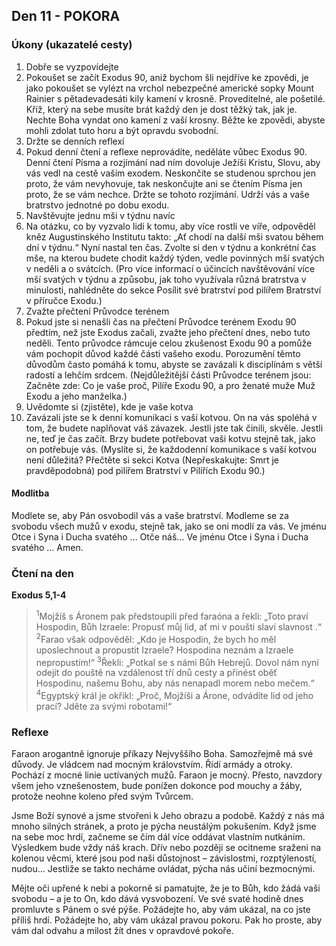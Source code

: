 

## Den 11 - POKORA
### Úkony (ukazatelé cesty)
1. Dobře se vyzpovídejte
1. Pokoušet se začít Exodus 90, aniž bychom šli nejdříve ke zpovědi, je jako pokoušet se vylézt na vrchol nebezpečné americké sopky Mount Rainier s pětadevadesáti kily kamení v krosně. Proveditelné, ale pošetilé. Kříž, který na sebe musíte brát každý den je dost těžký tak, jak je. Nechte Boha vyndat ono kamení z vaší krosny. Běžte ke zpovědi, abyste mohli zdolat tuto horu a být opravdu svobodní.
2. Držte se denních reflexí
1. Pokud denní čtení a reflexe neprovádíte, neděláte vůbec Exodus 90. Denní čtení Písma a rozjímání nad ním dovoluje Ježíši Kristu, Slovu, aby vás vedl na cestě vaším exodem. Neskončíte se studenou sprchou jen proto, že vám nevyhovuje, tak neskončujte ani se čtením Písma jen proto, že se vám nechce. Držte se tohoto rozjímání. Udrží vás a vaše bratrstvo jednotné po dobu exodu.
3. Navštěvujte jednu mši v týdnu navíc
1. Na otázku, co by vyzvalo lidi k tomu, aby více rostli ve víře, odpověděl kněz Augustinského Institutu takto: „Ať chodí na další mši svatou během dní v týdnu.“ Nyní nastal ten čas. Zvolte si den v týdnu a konkrétní čas mše, na kterou budete chodit každý týden, vedle povinných mší svatých v neděli a o svátcích. (Pro více informací o účincích navštěvování více mší svatých v týdnu a způsobu, jak toho využívala různá bratrstva v minulosti, nahlédněte do sekce Posílit své bratrství pod pilířem Bratrství v příručce Exodu.)
4. Zvažte přečtení Průvodce terénem
1. Pokud jste si nenašli čas na přečtení Průvodce terénem Exodu 90 předtím, než jste Exodus začali, zvažte jeho přečtení dnes, nebo tuto neděli. Tento průvodce rámcuje celou zkušenost Exodu 90 a pomůže vám pochopit důvod každé části vašeho exodu. Porozumění těmto důvodům často pomáhá k tomu, abyste se zavázali k disciplínám s větší radostí a lehčím srdcem. (Nejdůležitější části Průvodce terénem jsou: Začněte zde: Co je vaše proč, Pilíře Exodu 90, a pro ženaté muže Muž Exodu a jeho manželka.)
5. Uvědomte si (zjistěte), kde je vaše kotva
1. Zavázali jste se k denní komunikaci s vaší kotvou. On na vás spoléhá v tom, že budete naplňovat váš závazek. Jestli jste tak činili, skvěle. Jestli ne, teď je čas začít. Brzy budete potřebovat vaši kotvu stejně tak, jako on potřebuje vás. (Myslíte si, že každodenní komunikace s vaší kotvou není důležitá? Přečtěte si sekci Kotva (Nepřeskakujte: Smrt je pravděpodobná) pod pilířem Bratrství v Pilířích Exodu 90.)

#### Modlitba
Modlete se, aby Pán osvobodil vás a vaše bratrství.
Modleme se za svobodu všech mužů v exodu, stejně tak, jako se oni modlí za vás.
Ve jménu Otce i Syna i Ducha svatého … Otče náš… Ve jménu Otce i Syna i Ducha svatého … Amen.
### Čtení na den
**Exodus 5,1-4** 
 
> <sup>1</sup>Mojžíš s Áronem pak předstoupili před faraóna a řekli: „Toto praví Hospodin, Bůh Izraele: Propusť můj lid, ať mi v poušti slaví slavnost .“
> <sup>2</sup>Farao však odpověděl: „Kdo je Hospodin, že bych ho měl uposlechnout a propustit Izraele? Hospodina neznám a Izraele nepropustím!“
> <sup>3</sup>Řekli: „Potkal se s námi Bůh Hebrejů. Dovol nám nyní odejít do pouště na vzdálenost tří dnů cesty a přinést oběť Hospodinu, našemu Bohu, aby nás nenapadl morem nebo mečem.“
> <sup>4</sup>Egyptský král je okřikl: „Proč, Mojžíši a Árone, odvádíte lid od jeho prací? Jděte za svými robotami!“



### Reflexe

Faraon arogantně ignoruje příkazy Nejvyššího Boha. Samozřejmě má své důvody. Je vládcem nad mocným
královstvím. Řídí armády a otroky. Pochází z mocné linie uctívaných mužů. Faraon je mocný. Přesto,
navzdory všem jeho vznešenostem, bude ponížen dokonce pod mouchy a žáby, protože neohne koleno před
svým Tvůrcem.

Jsme Boží synové a jsme stvořeni k Jeho obrazu a podobě. Každý z nás má mnoho silných stránek, a proto
je pýcha neustálým pokušením. Když jsme na sebe moc hrdí, začneme se čím dál více oddávat vlastním
nutkáním. Výsledkem bude vždy náš krach. Dřív nebo později se ocitneme sraženi na kolenou věcmi, které
jsou pod naši důstojnost – závislostmi, rozptýleností, nudou… Jestliže se takto necháme ovládat, pýcha nás
učiní bezmocnými.

Mějte oči upřené k nebi a pokorně si pamatujte, že je to Bůh, kdo žádá vaši svobodu – a je to On, kdo dává
vysvobození. Ve své svaté hodině dnes promluvte s Pánem o své pýše. Požádejte ho, aby vám ukázal, na
co jste příliš hrdí. Požádejte ho, aby vám ukázal pravou pokoru. Pak ho proste, aby vám dal odvahu a milost
žít dnes v opravdové pokoře.

